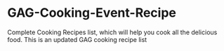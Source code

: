 # GAG-Cooking-Event-Recipe
 Complete Cooking Recipes list, which will help you cook all the delicious food. This is an updated GAG cooking recipe list
